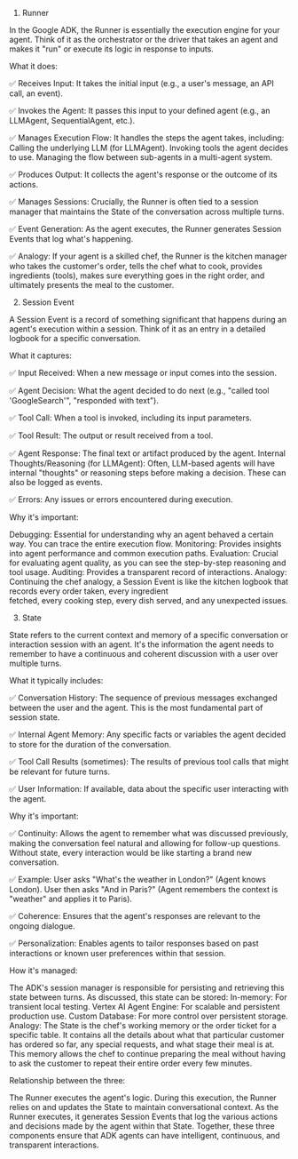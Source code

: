 1. Runner

In the Google ADK, the Runner is essentially the execution engine for your agent. Think of it as the orchestrator or the driver that takes an agent and makes it "run" or execute its logic in response to inputs.

What it does:

:white_check_mark: Receives Input: It takes the initial input (e.g., a user's message, an API call, an event).

:white_check_mark: Invokes the Agent: It passes this input to your defined agent (e.g., an LLMAgent, SequentialAgent, etc.).

:white_check_mark: Manages Execution Flow: It handles the steps the agent takes, including:
Calling the underlying LLM (for LLMAgent).
Invoking tools the agent decides to use.
Managing the flow between sub-agents in a multi-agent system.

:white_check_mark: Produces Output: It collects the agent's response or the outcome of its actions.

:white_check_mark: Manages Sessions: Crucially, the Runner is often tied to a session manager that maintains the State of the conversation across multiple turns.

:white_check_mark: Event Generation: As the agent executes, the Runner generates Session Events that log what's happening.

:white_check_mark: Analogy: If your agent is a skilled chef, the Runner is the kitchen manager who takes the customer's order, tells the chef what to cook, provides ingredients (tools), makes sure everything goes in the right order, and ultimately presents the meal to the customer.

2. Session Event

A Session Event is a record of something significant that happens during an agent's execution within a session. Think of it as an entry in a detailed logbook for a specific conversation.

What it captures:

:white_check_mark: Input Received: When a new message or input comes into the session.

:white_check_mark: Agent Decision: What the agent decided to do next (e.g., "called tool 'GoogleSearch'", "responded with text").

:white_check_mark: Tool Call: When a tool is invoked, including its input parameters.

:white_check_mark: Tool Result: The output or result received from a tool.

:white_check_mark: Agent Response: The final text or artifact produced by the agent.
Internal Thoughts/Reasoning (for LLMAgent): Often, LLM-based agents will have internal "thoughts" or reasoning steps before making a decision. These can also be logged as events.

:white_check_mark: Errors: Any issues or errors encountered during execution.

Why it's important:

  Debugging: Essential for understanding why an agent behaved a certain way. You can trace the entire execution flow.
  Monitoring: Provides insights into agent performance and common execution paths.
  Evaluation: Crucial for evaluating agent quality, as you can see the step-by-step reasoning and tool usage.
  Auditing: Provides a transparent record of interactions.
  Analogy: Continuing the chef analogy, a Session Event is like the kitchen logbook that records every order taken, every ingredient     
           fetched, every cooking step, every dish served, and any unexpected issues.

3. State
   
State refers to the current context and memory of a specific conversation or interaction session with an agent. It's the information the agent needs to remember to have a continuous and coherent discussion with a user over multiple turns.

What it typically includes:

:white_check_mark: Conversation History: The sequence of previous messages exchanged between the user and the agent. This is the most fundamental part of session state.

:white_check_mark: Internal Agent Memory: Any specific facts or variables the agent decided to store for the duration of the conversation.

:white_check_mark: Tool Call Results (sometimes): The results of previous tool calls that might be relevant for future turns.

:white_check_mark: User Information: If available, data about the specific user interacting with the agent.

Why it's important:

:white_check_mark: Continuity: Allows the agent to remember what was discussed previously, making the conversation feel natural and allowing for follow-up questions. Without state, every interaction would be like starting a brand new conversation.

:white_check_mark: Example: User asks "What's the weather in London?" (Agent knows London). User then asks "And in Paris?" (Agent remembers the context is "weather" and applies it to Paris).

:white_check_mark: Coherence: Ensures that the agent's responses are relevant to the ongoing dialogue.

:white_check_mark: Personalization: Enables agents to tailor responses based on past interactions or known user preferences within that session.

How it's managed:

The ADK's session manager is responsible for persisting and retrieving this state between turns.
As discussed, this state can be stored:
In-memory: For transient local testing.
Vertex AI Agent Engine: For scalable and persistent production use.
Custom Database: For more control over persistent storage.
Analogy: The State is the chef's working memory or the order ticket for a specific table. It contains all the details about what that particular customer has ordered so far, any special requests, and what stage their meal is at. This memory allows the chef to continue preparing the meal without having to ask the customer to repeat their entire order every few minutes.

Relationship between the three:

The Runner executes the agent's logic.
During this execution, the Runner relies on and updates the State to maintain conversational context.
As the Runner executes, it generates Session Events that log the various actions and decisions made by the agent within that State.
Together, these three components ensure that ADK agents can have intelligent, continuous, and transparent interactions.






